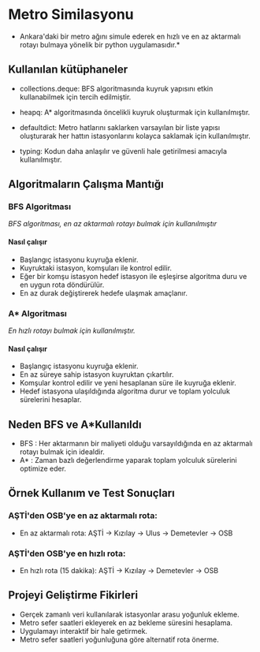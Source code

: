 # Metro Similasyonu

* Ankara'daki bir metro ağını simule ederek en hızlı ve en az aktarmalı rotayı bulmaya yönelik bir python uygulamasıdır.*

## Kullanılan kütüphaneler

* collections.deque: BFS algoritmasında kuyruk yapısını etkin kullanabilmek için tercih edilmiştir.

* heapq: A* algoritmasında öncelikli kuyruk oluşturmak için kullanılmıştır.

* defaultdict: Metro hatlarını saklarken varsayılan bir liste yapısı oluşturarak her hattın istasyonlarını kolayca saklamak için kullanılmıştır.

* typing: Kodun daha anlaşılır ve güvenli hale getirilmesi amacıyla kullanılmıştır.

## Algoritmaların Çalışma Mantığı
### BFS Algoritması
*BFS algoritması, en az aktarmalı rotayı bulmak için kullanılmıştır*

#### Nasıl çalışır

* Başlangıç istasyonu kuyruğa eklenir.
* Kuyruktaki istasyon, komşuları ile kontrol edilir.
* Eğer bir komşu istasyon hedef istasyon ile eşleşirse algoritma duru ve en uygun rota döndürülür.
* En az durak değiştirerek hedefe ulaşmak amaçlanır.

### A* Algoritması

*En hızlı rotayı bulmak için kullanılmıştır.*

#### Nasıl çalışır

* Başlangıç istasyonu kuyruğa eklenir.
* En az süreye sahip istasyon kuyruktan çıkartılır.
* Komşular kontrol edilir ve yeni hesaplanan süre ile kuyruğa eklenir.
* Hedef istasyona ulaşıldığında algoritma durur ve toplam yolculuk sürelerini hesaplar.

## Neden BFS ve A*Kullanıldı

* BFS : Her aktarmanın bir maliyeti olduğu varsayıldığında en az aktarmalı rotayı bulmak için idealdir.
* A* : Zaman bazlı değerlendirme yaparak toplam yolculuk sürelerini optimize eder.

## Örnek Kullanım ve Test Sonuçları

### AŞTİ'den OSB'ye en az aktarmalı rota:

* En az aktarmalı rota: AŞTİ -> Kızılay -> Ulus -> Demetevler -> OSB

### AŞTİ'den OSB'ye en hızlı rota:

* En hızlı rota (15 dakika): AŞTİ -> Kızılay -> Demetevler -> OSB


## Projeyi Geliştirme Fikirleri

* Gerçek zamanlı veri kullanılarak istasyonlar arasu yoğunluk ekleme.
* Metro sefer saatleri ekleyerek en az bekleme süresini hesaplama.
* Uygulamayı interaktif bir hale getirmek.
* Metro sefer saatleri yoğunluğuna göre alternatif rota önerme.
